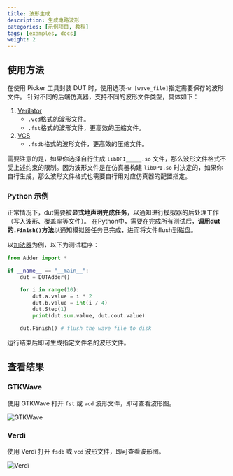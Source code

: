 ```yaml
---
title: 波形生成
description: 生成电路波形
categories: [示例项目, 教程]
tags: [examples, docs]
weight: 2
---
```


## 使用方法

在使用 Picker 工具封装 DUT 时，使用选项`-w [wave_file]`指定需要保存的波形文件。
针对不同的后端仿真器，支持不同的波形文件类型，具体如下：

1. [Verilator](https://www.veripool.org/wiki/verilator)
    - `.vcd`格式的波形文件。
    - `.fst`格式的波形文件，更高效的压缩文件。
2. [VCS](https://www.synopsys.com/verification/simulation/vcs.html)
    - `.fsdb`格式的波形文件，更高效的压缩文件。

需要注意的是，如果你选择自行生成 `libDPI_____.so` 文件，那么波形文件格式不受上述约束的限制。因为波形文件是在仿真器构建 `libDPI.so` 时决定的，如果你自行生成，那么波形文件格式也需要自行用对应仿真器的配置指定。

### Python 示例

正常情况下，dut需要被**显式地声明完成任务**，以通知进行模拟器的后处理工作（写入波形、覆盖率等文件）。
在Python中，需要在完成所有测试后，**调用dut的`.Finish()`方法**以通知模拟器任务已完成，进而将文件flush到磁盘。


以[加法器](/docs/quick-start/eg-adder/)为例，以下为测试程序：

```python
from Adder import *

if __name__ == "__main__":
    dut = DUTAdder()

    for i in range(10):
        dut.a.value = i * 2
        dut.b.value = int(i / 4)
        dut.Step(1)
        print(dut.sum.value, dut.cout.value)

    dut.Finish() # flush the wave file to disk
```
运行结束后即可生成指定文件名的波形文件。


## 查看结果

### GTKWave

使用 GTKWave 打开 `fst` 或 `vcd` 波形文件，即可查看波形图。

![GTKWave](GTKwave.png)

### Verdi

使用 Verdi 打开 `fsdb` 或 `vcd` 波形文件，即可查看波形图。

![Verdi](verdiwave.png)
